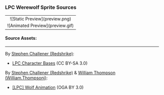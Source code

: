 ### LPC Werewolf Sprite Sources

<table style="border: 0px;">
  <tr style="border: 0px;">
    <td style="border: 0px; vertical-align: top; text-align: center;">
      ![Static Preview](preview.png)
    </td>
  </tr>
  <tr style="border: 0px;">
    <td style="border: 0px; vertical-align: top; text-align: center;">
      ![Animated Preview](preview.gif)
    </td>
  </tr>
</table>


#### Source Assets:
---

By [Stephen Challener (Redshrike)](https://opengameart.org/users/redshrike):
- [LPC Character Bases](http://lpc.opengameart.org/static/lpc-style-guide/assets.html#characters-and-base) (CC BY-SA 3.0)

By [Stephen Challener (Redshrike)](https://opengameart.org/users/redshrike) & [William Thompson (William.Thompsonj)](https://opengameart.org/users/williamthompsonj):
- [[LPC] Wolf Animation](https://opengameart.org/node/20830) (OGA BY 3.0)
